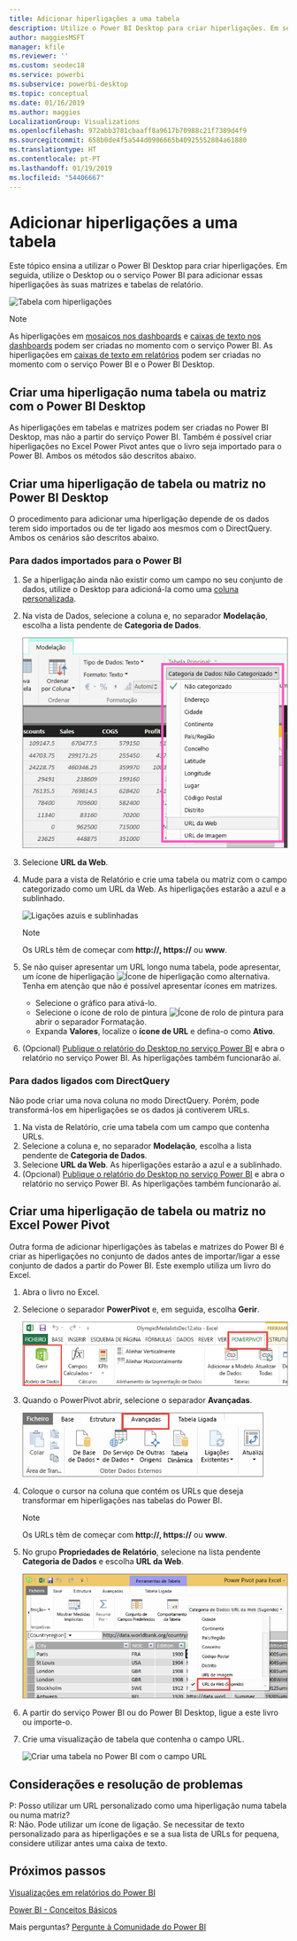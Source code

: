 ```yaml
---
title: Adicionar hiperligações a uma tabela
description: Utilize o Power BI Desktop para criar hiperligações. Em seguida, utilize o Desktop ou o serviço Power BI para adicionar essas hiperligações às suas matrizes e tabelas de relatório.
author: maggiesMSFT
manager: kfile
ms.reviewer: ''
ms.custom: seodec18
ms.service: powerbi
ms.subservice: powerbi-desktop
ms.topic: conceptual
ms.date: 01/16/2019
ms.author: maggies
LocalizationGroup: Visualizations
ms.openlocfilehash: 972abb3781cbaaff8a9617b70988c21f7389d4f9
ms.sourcegitcommit: 658b0de4f5a544d0906665b40925552804a61880
ms.translationtype: HT
ms.contentlocale: pt-PT
ms.lasthandoff: 01/19/2019
ms.locfileid: "54406667"
---
```

# <a name="add-hyperlinks-to-a-table"></a>Adicionar hiperligações a uma tabela
Este tópico ensina a utilizar o Power BI Desktop para criar hiperligações. Em seguida, utilize o Desktop ou o serviço Power BI para adicionar essas hiperligações às suas matrizes e tabelas de relatório. 

![Tabela com hiperligações](media/power-bi-hyperlinks-in-tables/hyperlinkedtable.png)

> [!NOTE]
> As hiperligações em [mosaicos nos dashboards](service-dashboard-edit-tile.md) e [caixas de texto nos dashboards](service-dashboard-add-widget.md) podem ser criadas no momento com o serviço Power BI. As hiperligações em [caixas de texto em relatórios](service-add-hyperlink-to-text-box.md) podem ser criadas no momento com o serviço Power BI e o Power BI Desktop.
> 

## <a name="to-create-a-hyperlink-in-a-table-or-matrix-using-power-bi-desktop"></a>Criar uma hiperligação numa tabela ou matriz com o Power BI Desktop
As hiperligações em tabelas e matrizes podem ser criadas no Power BI Desktop, mas não a partir do serviço Power BI. Também é possível criar hiperligações no Excel Power Pivot antes que o livro seja importado para o Power BI. Ambos os métodos são descritos abaixo.

## <a name="create-a-table-or-matrix-hyperlink-in-power-bi-desktop"></a>Criar uma hiperligação de tabela ou matriz no Power BI Desktop
O procedimento para adicionar uma hiperligação depende de os dados terem sido importados ou de ter ligado aos mesmos com o DirectQuery. Ambos os cenários são descritos abaixo.

### <a name="for-data-imported-into-power-bi"></a>Para dados importados para o Power BI
1. Se a hiperligação ainda não existir como um campo no seu conjunto de dados, utilize o Desktop para adicioná-la como uma [coluna personalizada](desktop-common-query-tasks.md).
2. Na vista de Dados, selecione a coluna e, no separador **Modelação**, escolha a lista pendente de **Categoria de Dados**.
   
    ![Lista pendente de categorias de dados](media/power-bi-hyperlinks-in-tables/pbi_data_category.png)
3. Selecione **URL da Web**.
4. Mude para a vista de Relatório e crie uma tabela ou matriz com o campo categorizado como um URL da Web. As hiperligações estarão a azul e a sublinhado.

    ![Ligações azuis e sublinhadas](media/power-bi-hyperlinks-in-tables/power-bi-table-with-hyperlinks2.png)

    > [!NOTE]
    > Os URLs têm de começar com **http://, https://** ou **www**.
    >
   
1. Se não quiser apresentar um URL longo numa tabela, pode apresentar, um ícone de hiperligação  ![Ícone de hiperligação](media/power-bi-hyperlinks-in-tables/power-bi-hyperlink-icon.png) como alternativa. Tenha em atenção que não é possível apresentar ícones em matrizes.
   
   * Selecione o gráfico para ativá-lo.
   * Selecione o ícone de rolo de pintura ![Ícone de rolo de pintura](media/power-bi-hyperlinks-in-tables/power-bi-paintroller.png) para abrir o separador Formatação.
   * Expanda **Valores**, localize o **ícone de URL** e defina-o como **Ativo**.
6. (Opcional) [Publique o relatório do Desktop no serviço Power BI](guided-learning/publishingandsharing.yml?tutorial-step=2) e abra o relatório no serviço Power BI. As hiperligações também funcionarão aí.

### <a name="for-data-connected-with-directquery"></a>Para dados ligados com DirectQuery
Não pode criar uma nova coluna no modo DirectQuery.  Porém, pode transformá-los em hiperligações se os dados já contiverem URLs.

1. Na vista de Relatório, crie uma tabela com um campo que contenha URLs.
2. Selecione a coluna e, no separador **Modelação**, escolha a lista pendente de **Categoria de Dados**.
3. Selecione **URL da Web**. As hiperligações estarão a azul e a sublinhado.
4. (Opcional) [Publique o relatório do Desktop no serviço Power BI](guided-learning/publishingandsharing.yml?tutorial-step=2) e abra o relatório no serviço Power BI. As hiperligações também funcionarão aí.

## <a name="create-a-table-or-matrix-hyperlink-in-excel-power-pivot"></a>Criar uma hiperligação de tabela ou matriz no Excel Power Pivot
Outra forma de adicionar hiperligações às tabelas e matrizes do Power BI é criar as hiperligações no conjunto de dados antes de importar/ligar a esse conjunto de dados a partir do Power BI. Este exemplo utiliza um livro do Excel.

1. Abra o livro no Excel.
2. Selecione o separador **PowerPivot** e, em seguida, escolha **Gerir**.
   
   ![Abrir o PowerPivot no Excel](media/power-bi-hyperlinks-in-tables/createhyperlinkinpowerpivot2.png)
1. Quando o PowerPivot abrir, selecione o separador **Avançadas**.
   
   ![Separador Avançadas do PowerPivot](media/power-bi-hyperlinks-in-tables/createhyperlinkinpowerpivot3.png)
4. Coloque o cursor na coluna que contém os URLs que deseja transformar em hiperligações nas tabelas do Power BI.
   
   > [!NOTE]
   > Os URLs têm de começar com **http://, https://** ou **www**.
   > 
5. No grupo **Propriedades de Relatório**, selecione na lista pendente **Categoria de Dados** e escolha **URL da Web**. 
   
   ![Lista pendente de categorias de dados no Excel](media/power-bi-hyperlinks-in-tables/createhyperlinksnew.png)

6. A partir do serviço Power BI ou do Power BI Desktop, ligue a este livro ou importe-o.
7. Crie uma visualização de tabela que contenha o campo URL.
   
   ![Criar uma tabela no Power BI com o campo URL](media/power-bi-hyperlinks-in-tables/hyperlinksintables.gif)

## <a name="considerations-and-troubleshooting"></a>Considerações e resolução de problemas
P: Posso utilizar um URL personalizado como uma hiperligação numa tabela ou numa matriz?    
R: Não. Pode utilizar um ícone de ligação. Se necessitar de texto personalizado para as hiperligações e se a sua lista de URLs for pequena, considere utilizar antes uma caixa de texto.


## <a name="next-steps"></a>Próximos passos
[Visualizações em relatórios do Power BI](visuals/power-bi-report-visualizations.md)

[Power BI - Conceitos Básicos](consumer/end-user-basic-concepts.md)

Mais perguntas? [Pergunte à Comunidade do Power BI](http://community.powerbi.com/)

